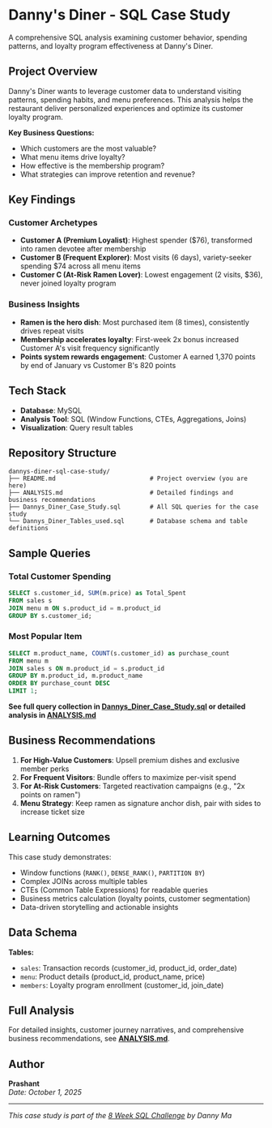 # Danny's Diner - SQL Case Study

A comprehensive SQL analysis examining customer behavior, spending patterns, and loyalty program effectiveness at Danny's Diner.

## Project Overview

Danny's Diner wants to leverage customer data to understand visiting patterns, spending habits, and menu preferences. This analysis helps the restaurant deliver personalized experiences and optimize its customer loyalty program.

**Key Business Questions:**
- Which customers are the most valuable?
- What menu items drive loyalty?
- How effective is the membership program?
- What strategies can improve retention and revenue?

## Key Findings

### Customer Archetypes
- **Customer A (Premium Loyalist)**: Highest spender ($76), transformed into ramen devotee after membership
- **Customer B (Frequent Explorer)**: Most visits (6 days), variety-seeker spending $74 across all menu items
- **Customer C (At-Risk Ramen Lover)**: Lowest engagement (2 visits, $36), never joined loyalty program

### Business Insights
- **Ramen is the hero dish**: Most purchased item (8 times), consistently drives repeat visits
- **Membership accelerates loyalty**: First-week 2x bonus increased Customer A's visit frequency significantly
- **Points system rewards engagement**: Customer A earned 1,370 points by end of January vs Customer B's 820 points

## Tech Stack

- **Database**: MySQL
- **Analysis Tool**: SQL (Window Functions, CTEs, Aggregations, Joins)
- **Visualization**: Query result tables

## Repository Structure

```
dannys-diner-sql-case-study/
├── README.md                          # Project overview (you are here)
├── ANALYSIS.md                        # Detailed findings and business recommendations
├── Dannys_Diner_Case_Study.sql        # All SQL queries for the case study
└── Dannys_Diner_Tables_used.sql       # Database schema and table definitions
```

## Sample Queries

### Total Customer Spending
```sql
SELECT s.customer_id, SUM(m.price) as Total_Spent
FROM sales s
JOIN menu m ON s.product_id = m.product_id
GROUP BY s.customer_id;
```

### Most Popular Item
```sql
SELECT m.product_name, COUNT(s.customer_id) as purchase_count
FROM menu m
JOIN sales s ON m.product_id = s.product_id
GROUP BY m.product_id, m.product_name
ORDER BY purchase_count DESC
LIMIT 1;
```

**See full query collection in [Dannys_Diner_Case_Study.sql](Dannys_Diner_Case_Study.sql) or detailed analysis in [ANALYSIS.md](ANALYSIS.md)**

## Business Recommendations

1. **For High-Value Customers**: Upsell premium dishes and exclusive member perks
2. **For Frequent Visitors**: Bundle offers to maximize per-visit spend
3. **For At-Risk Customers**: Targeted reactivation campaigns (e.g., "2x points on ramen")
4. **Menu Strategy**: Keep ramen as signature anchor dish, pair with sides to increase ticket size

## Learning Outcomes

This case study demonstrates:
- Window functions (`RANK()`, `DENSE_RANK()`, `PARTITION BY`)
- Complex JOINs across multiple tables
- CTEs (Common Table Expressions) for readable queries
- Business metrics calculation (loyalty points, customer segmentation)
- Data-driven storytelling and actionable insights

## Data Schema

**Tables:**
- `sales`: Transaction records (customer_id, product_id, order_date)
- `menu`: Product details (product_id, product_name, price)
- `members`: Loyalty program enrollment (customer_id, join_date)

## Full Analysis

For detailed insights, customer journey narratives, and comprehensive business recommendations, see **[ANALYSIS.md](ANALYSIS.md)**.

## Author

**Prashant**  
*Date: October 1, 2025*

---

*This case study is part of the [8 Week SQL Challenge](https://8weeksqlchallenge.com/) by Danny Ma*
